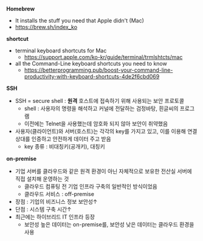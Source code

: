 <b>Homebrew</b>
- It installs the stuff you need that Apple didn't (Mac)
- https://brew.sh/index_ko

<b>shortcut</b>
- terminal keyboard shortcuts for Mac
  - https://support.apple.com/ko-kr/guide/terminal/trmlshtcts/mac
- all the Command-Line keyboard shortcuts you need to know
  - https://betterprogramming.pub/boost-your-command-line-productivity-with-keyboard-shortcuts-4de2f6cbd069

<b>SSH</b>
- SSH = secure shell : **원격** 호스트에 접속하기 위해 사용되는 보안 프로토콜
  - shell : 사용자의 명령을 해석하고 커널에 전달하는 검정바탕, 흰글씨의 프로그램
  - 이전에는 Telnet을 사용했는데 암호화 되지 않아 보안이 취약했음
- 사용자(클라이언트)와 서버(호스트)는 각각의 key를 가지고 있고, 이를 이용해 연결 상대를 인증하고 안전하게 데이터 주고 받음
  - key 종류 : 비대칭키(공개키), 대칭키

<b>on-premise</b>
- 기업 서버를 클라우드와 같은 원격 환경이 아닌 자체적으로 보유한 전산실 서버에 직접 설치해 운영하는 것
  - 클라우드 컴퓨팅 전 기업 인프라 구축의 일반적인 방식이었음
  - 클라우드 서비스 : off-premise
- 장점 : 기업의 비즈니스 정보 보안성↑
- 단점 : 시스템 구축 시간↑
- 최근에는 하이브리드 IT 인프라 등장
  - 보안성 높은 데이터는 on-premise를, 보안성 낮은 데이터는 클라우드 환경을 사용

